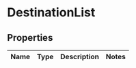 # DestinationList

## Properties
Name | Type | Description | Notes
------------ | ------------- | ------------- | -------------
